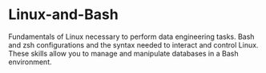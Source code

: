# Linux-and-Bash
Fundamentals of Linux necessary to perform data engineering tasks.  Bash and zsh configurations and the syntax needed to interact and control Linux. These skills allow you to manage and manipulate databases in a Bash environment.
